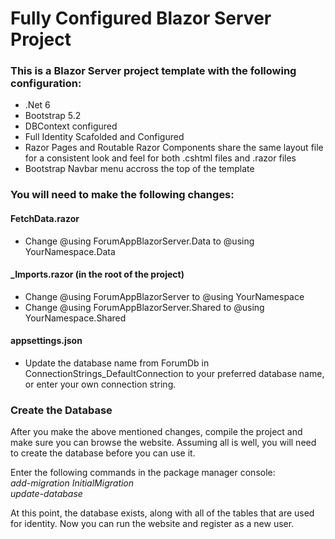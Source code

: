 # Fully Configured Blazor Server Project #
### This is a Blazor Server project template with the following configuration: ###

* .Net 6
* Bootstrap 5.2
* DBContext configured
* Full Identity Scafolded and Configured
* Razor Pages and Routable Razor Components share the same layout file for a consistent look and feel for both .cshtml files and .razor files
* Bootstrap Navbar menu accross the top of  the template

### You will need to make the following changes: ###
#### FetchData.razor ####
* Change @using ForumAppBlazorServer.Data to @using YourNamespace.Data

#### _Imports.razor (in the root of the project) ####
* Change @using ForumAppBlazorServer to @using YourNamespace
* Change @using ForumAppBlazorServer.Shared to @using YourNamespace.Shared

#### appsettings.json ####
* Update the database name from ForumDb in ConnectionStrings_DefaultConnection to your preferred database name, or enter your own connection string.


### Create the Database ###
After you make the above mentioned changes, compile the project and make sure you can browse the website. 
Assuming all is well, you will need to create the database before you can use it. 

Enter the following commands in the package manager console:  
*add-migration InitialMigration*  
*update-database*  

At this point, the database exists, along with all of the tables that are used for identity. Now you can run the website and register as a new user.
